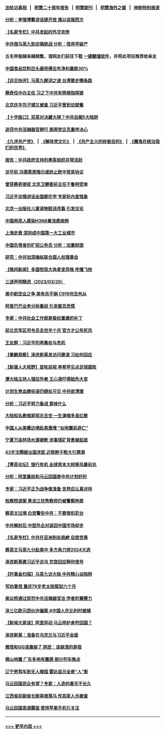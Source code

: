 #### [法轮功真相](https://github.com/gfw-breaker/truth/blob/master/README.md?t=0) &nbsp;&nbsp;|&nbsp;&nbsp; [明慧二十周年报告](https://github.com/gfw-breaker/mh-reports/blob/master/README.md?t=0) &nbsp;&nbsp;|&nbsp;&nbsp;[明慧期刊](https://github.com/gfw-breaker/mh-qikan) &nbsp;&nbsp;|&nbsp;&nbsp; [明慧海外之窗](https://github.com/gfw-breaker/mh-news/blob/master/README.md?t=0) &nbsp;&nbsp;|&nbsp;&nbsp; [神韵特别报道](https://github.com/gfw-breaker/mh-news/blob/master/shenyun.md?t=0)
#### [分析：李强博鳌讲话提开放 难以说服西方](../pages/nsc413/n13961994.md?t=03310643) 
#### [【名家专栏】中共发起的外交攻势](../pages/nsc413/n13961842.md?t=03310643) 
#### [中共借马英九到访搞统战 分析：信用早破产](../pages/nsc413/n13961818.md?t=03310643) 
#### 五毛举报越来越频繁，请网友们前往下载 [一键翻墙软件](https://github.com/gfw-breaker/ssr-accounts)，并将此项目推荐给亲友
#### [中国食品饮料巨头康师傅去年净利暴跌30%](../pages/nsc413/n13962025.md?t=03310643) 
#### [【远见快评】马英九题词之谜 台湾要走哪条路](../pages/nsc413/n13961961.md?t=03310643) 
#### [蔡奇任中办主任 习之下中共有两根指挥链](../pages/nsc413/n13961952.md?t=03310643) 
#### [北京庆丰包子铺又被查 习近平曾到访就餐](../pages/nsc413/n13961986.md?t=03310643) 
#### [【十字路口】双英对决藏大棋？中共自掘5大陷阱](../pages/nsc413/n13961331.md?t=03310643) 
#### [追究中共活摘器官罪行 美两党议员重申决心](../pages/nsc413/n13961970.md?t=03310643) 
#### [《九评共产党》](https://github.com/begood0513/9ping.md/blob/master/README.md) &nbsp;|&nbsp; [《解体党文化》](../../../../jtdwh.md/blob/master/README.md)  &nbsp;|&nbsp; [《共产主义的终极目的》](../../../../gczydzjmd.md/blob/master/README.md) &nbsp;|&nbsp; [《魔鬼在统治我们的世界》](../../../../mgztzwmdsj.md/blob/master/README.md) 
#### [报告：中共政府支持的黑客组织非常活跃](../pages/nsc413/n13961910.md?t=03310643) 
#### [访华前 冯德莱恩暗示或终止欧中贸易协议](../pages/nsc413/n13961894.md?t=03310643) 
#### [曾获蔡奇提拔 北京卫健委前主任于鲁明受审](../pages/nsc413/n13961906.md?t=03310643) 
#### [习近平访俄讲话全国都在学 专家析内宣怪象](../pages/nsc413/n13961836.md?t=03310643) 
#### [北京一出版社儿童读物脏话连篇 引发议论](../pages/nsc413/n13961696.md?t=03310643) 
#### [中国再现人感染H3N8禽流感病例](../pages/nsc413/n13961682.md?t=03310643) 
#### [上海走衰 深圳成中国第一大工业城市](../pages/nsc413/n13961717.md?t=03310643) 
#### [中国负债省份扩招公务员 分析：加重财困](../pages/nsc413/n13961670.md?t=03310643) 
#### [研究：中共加深操纵联合国人权理事会](../pages/nsc413/n13961556.md?t=03310643) 
#### [【晚间新闻】多国惊现大角星变异株 传播飞快](../pages/nsc413/n13961578.md?t=03310643) 
#### [三退声明精选（2023/03/29）](../pages/nsc413/n13961586.md?t=03310643) 
#### [美中航空业之争 美有杀手锏 C919何去何从](../pages/nsc413/n13960616.md?t=03310643) 
#### [阿里巴巴业务分拆重组 引发裁员恐慌](../pages/nsc413/n13961259.md?t=03310643) 
#### [专家：中共社会工作部是极权重建的补丁](../pages/nsc413/n13961384.md?t=03310643) 
#### [前北京军区司令员去世半个月 官方才公布死讯](../pages/nsc413/n13961379.md?t=03310643) 
#### [王友群：习近平的再集权与危机](../pages/nsc413/n13961450.md?t=03310643) 
#### [【秦鹏观察】泽连斯基发访问邀请 习如何回应](../pages/nsc413/n13961402.md?t=03310643) 
#### [【新唐人大视野】首轮巡视 李希罕见点足球腐败](../pages/nsc413/n13961320.md?t=03310643) 
#### [遭大陆主持人强拉外套 王心凌吓得脸色大变](../pages/nsc413/n13961317.md?t=03310643) 
#### [计划生育血腥标语仍随处可见 中共欲清理](../pages/nsc413/n13961304.md?t=03310643) 
#### [分析：习近平努力备战 意味什么](../pages/nsc413/n13961208.md?t=03310643) 
#### [大陆知名歌唱家程志去世 一生演唱多首红歌](../pages/nsc413/n13961232.md?t=03310643) 
#### [中国人从美墨边境赴美激增 “似地震前逃亡”](../pages/nsc413/n13961224.md?t=03310643) 
#### [宁夏万亩林场水源被断 涉事煤矿背景被起底](../pages/nsc413/n13961236.md?t=03310643) 
#### [43岁沈腾疑出国求医 近照脖子粗大引猜测](../pages/nsc413/n13961287.md?t=03310643) 
#### [【菁英论坛】银行危机 全球资本大转移风暴前兆](../pages/nsc413/n13961252.md?t=03310643) 
#### [分析：阿里重组和马云回国是中共计划好的](../pages/nsc413/n13961197.md?t=03310643) 
#### [专家：习近平正为战争做准备 世界应认真对待](../pages/nsc413/n13961152.md?t=03310643) 
#### [检察院退案 黑龙江优秀教师仍被警察拘禁](../pages/nsc413/n13960361.md?t=03310643) 
#### [蔡英文过境 白宫警告中共：不要借机犯台](../pages/nsc413/n13961220.md?t=03310643) 
#### [中共解封后 中型外企对返回中国市场却步](../pages/nsc413/n13961180.md?t=03310643) 
#### [【名家专栏】中共在亚洲到处挑衅 自尝苦果](../pages/nsc413/n13959731.md?t=03310643) 
#### [蔡英文马英九分赴美中 多方角力拼2024大选](../pages/nsc413/n13961148.md?t=03310643) 
#### [泽连斯基邀习近平访乌 克宫回应释何信号](../pages/nsc413/n13961155.md?t=03310643) 
#### [【时事金扫描】马英九访大陆 中共精心设陷阱](../pages/nsc413/n13961126.md?t=03310643) 
#### [写劝善信 重庆79岁老太陷冤狱六个月](../pages/nsc413/n13956118.md?t=03310643) 
#### [美众院通过惩罚中共活摘器官法 学者析震慑力](../pages/nsc413/n13961128.md?t=03310643) 
#### [涉三亿欧元团伙诈骗案 4中国人在比利时被捕](../pages/nsc413/n13961075.md?t=03310643) 
#### [【新闻大家谈】阿里异动 马云持护身符回国？](../pages/nsc413/n13961093.md?t=03310643) 
#### [泽连斯基：准备在乌克兰与习近平会面](../pages/nsc413/n13960996.md?t=03310643) 
#### [微信和QQ凌晨崩了 网民：该崩溃的是我](../pages/nsc413/n13960989.md?t=03310643) 
#### [佛山地震 广东多地有震感 部分列车晚点](../pages/nsc413/n13960918.md?t=03310643) 
#### [辽宁男驾车到无人陵园 雷达显示全是“人”影](../pages/nsc413/n13960977.md?t=03310643) 
#### [马云回国民企有望？专家：人造的春天不长久](../pages/nsc413/n13960862.md?t=03310643) 
#### [江西省前副省长殷美根落马 传其家人也被查](../pages/nsc413/n13960916.md?t=03310643) 
#### [马云回国高调露面 使用苹果手机引关注](../pages/nsc413/n13960281.md?t=03310643) 

----
#### [ >>> 更早内容 <<< ](../indexes/nsc413-earlier.md)

